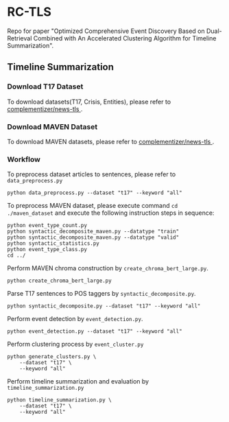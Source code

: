 # RC-TLS
Repo for paper "Optimized Comprehensive Event Discovery Based on Dual-Retrieval Combined with An Accelerated Clustering Algorithm for Timeline Summarization". 


## Timeline Summarization 

### Download T17 Dataset
To download datasets(T17, Crisis, Entities), please refer to [complementizer/news-tls ](https://github.com/complementizer/news-tls).

### Download MAVEN Dataset
To download MAVEN datasets, please refer to [complementizer/news-tls ](https://github.com/THU-KEG/MAVEN-dataset).

### Workflow
To preprocess dataset articles to sentences, please refer to ```data_preprocess.py```

```
python data_preprocess.py --dataset "t17" --keyword "all"
```

To preprocess MAVEN dataset, please execute command ```cd ./maven_dataset``` and execute the following instruction steps in sequence:

```
python event_type_count.py
python syntactic_decomposite_maven.py --datatype "train"
python syntactic_decomposite_maven.py --datatype "valid"
python syntactic_statistics.py
python event_type_class.py
cd ../
```

Perform MAVEN chroma construction by ```create_chroma_bert_large.py```.

```
python create_chroma_bert_large.py
```

Parse T17 sentences to POS taggers by ```syntactic_decomposite.py```.

```
python syntactic_decomposite.py --dataset "t17" --keyword "all"
```

Perform event detection by ```event_detection.py```.

```
python event_detection.py --dataset "t17" --keyword "all"
```

Perform clustering process by ```event_cluster.py```

```
python generate_clusters.py \
    --dataset "t17" \
    --keyword "all"
```

Perform timeline summarization and evaluation by ```timeline_summarization.py```

```
python timeline_summarization.py \
    --dataset "t17" \
    --keyword "all"
```
